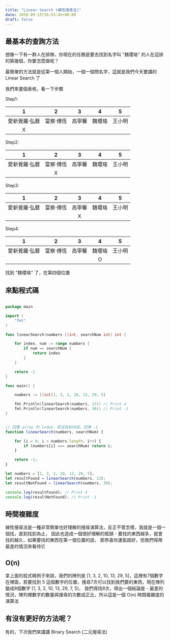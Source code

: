 ```yaml
---
title: "Linear Search (線性搜尋法)"
date: 2018-09-15T16:53:45+08:00
draft: false
---
```


## 最基本的查詢方法

想像一下有一群人在排隊，你現在的任務是要去找到名字叫 "魏瓔珞" 的人在這排的第幾個，你要怎麼做呢？

最簡單的方法就是從第一個人開始，一個一個問名字，這就是我們今天要講的 Linear Search 了

我們來畫個表格，看一下步驟

Step1:

| 1 | 2 | 3 | 4 | 5 |
| :---: | :---: | :---: | :---: | :---: |
| 愛新覺羅·弘曆 | 富察·傅恆 | 高寧馨 | 魏瓔珞 | 王小明 |
| X | | | |

Step2:

| 1 | 2 | 3 | 4 | 5 |
| :---: | :---: | :---: | :---: | :---: |
| 愛新覺羅·弘曆 | 富察·傅恆 | 高寧馨 | 魏瓔珞 | 王小明 |
| | X | | |

Step3:

| 1 | 2 | 3 | 4 | 5 |
| :---: | :---: | :---: | :---: | :---: |
| 愛新覺羅·弘曆 | 富察·傅恆 | 高寧馨 | 魏瓔珞 | 王小明 |
| | | X | |

Step4:

| 1 | 2 | 3 | 4 | 5 |
| :---: | :---: | :---: | :---: | :---: |
| 愛新覺羅·弘曆 | 富察·傅恆 | 高寧馨 | 魏瓔珞 | 王小明 |
| | | | O |

找到 "魏瓔珞" 了，在第四個位置

## 來點程式碼

```go

package main

import (
	"fmt"
)

func linearSearch(numbers []int, searchNum int) int {

	for index, num := range numbers {
		if num == searchNum {
			return index
		}
	}

	return -1
}

func main() {

	numbers := []int{1, 3, 2, 10, 13, 29, 5}

	fmt.Println(linearSearch(numbers, 13)) // Print 4
	fmt.Println(linearSearch(numbers, 30)) // Print -1
}
```

```javascript

// 回傳 array 的 index，若沒找到的話，回傳 -1
function linearSearch(numbers, searchNum) {

    for (i = 0; i < numbers.length; i++) {
        if (numbers[i] === searchNum) return i;
    }

    return -1;
}

let numbers = [1, 3, 2, 10, 13, 29, 5];
let resultFound = linearSearch(numbers, 13);
let resultNotFound = linearSearch(numbers, 30);

console.log(resultFound); // Print 4
console.log(resultNotFound); // Print -1
```

## 時間複雜度

線性搜尋法是一種非常簡單也好理解的搜尋演算法，反正不管怎樣，我就是一個一個找，直到找到為止，
因此也造成一個很好理解的瓶頸 - 要找的東西越多，就會找的越久，如果要找的東西在第一個位置的話，
那恭喜你運氣超好，但我們得用最差的情況來看待它

## O(n)

拿上面的程式碼例子來說，我們的陣列是 [1, 3, 2, 10, 13, 29, 5]，這裡有7個數字在裡面，若要找到
5 這個數字的位置，搜尋7次可以找到我們要的東西，現在陣列變成8個數字 [1, 3, 2, 10, 13, 29, 7, 5]，
我們得找8次，得出一個結論是 - 最差的情況，陣列裡數字的數量與搜尋的次數成正比，所以這是一個
O(n) 時間複雜度的演算法

## 有沒有更好的方法呢？

有的，下次我們來講講 Binary Search (二元搜尋法)










